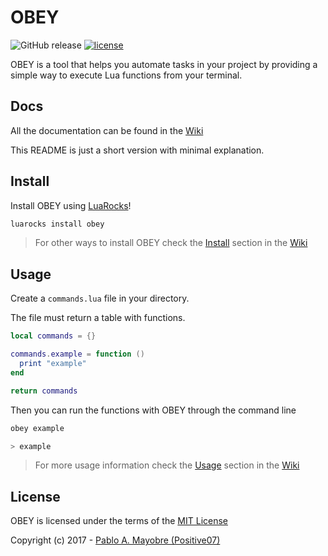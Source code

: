 # OBEY
![GitHub release](https://img.shields.io/github/release/Positive07/obey.svg) [![license](https://img.shields.io/github/license/Positive07/obey.svg)][License]

OBEY is a tool that helps you automate tasks in your project by providing a simple way to execute Lua functions from your terminal.

## Docs

All the documentation can be found in the [Wiki][Wiki]

This README is just a short version with minimal explanation.

## Install

Install OBEY using [LuaRocks][LuaRocks]!

```bash
luarocks install obey
```

> For other ways to install OBEY check the [Install][Install] section in the [Wiki][Wiki]

## Usage

Create a `commands.lua` file in your directory.

The file must return a table with functions.

```lua
local commands = {}

commands.example = function ()
  print "example"
end

return commands
```

Then you can run the functions with OBEY through the command line

```bash
obey example

> example
```

> For more usage information check the [Usage][Usage] section in the [Wiki][Wiki]

## License

OBEY is licensed under the terms of the [MIT License][License]

Copyright (c) 2017 - [Pablo A. Mayobre (Positive07)][Positive]

[Wiki]: https://github.com/Positive07/obey/wiki
[LuaRocks]:https://luarocks.org/modules/positive07/obey
[Install]:https://github.com/Positive07/obey/wiki/Install
[Usage]:https://github.com/Positive07/obey/wiki/Usage
[License]:https://github.com/Positive07/obey/blob/master/LICENSE
[Positive]: https://github.com/Positive07

